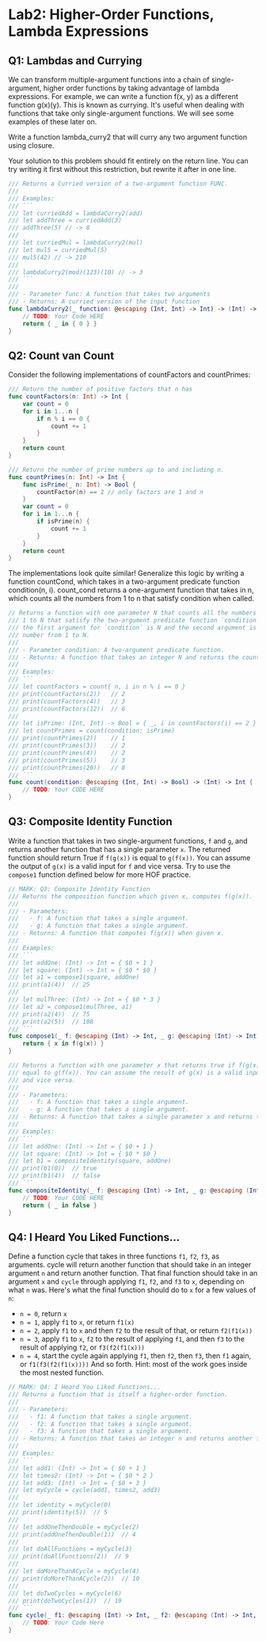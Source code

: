 # Lab2: Higher-Order Functions, Lambda Expressions

## Q1: Lambdas and Currying
We can transform multiple-argument functions into a chain of single-argument, higher order functions by taking advantage of lambda expressions. For example, we can write a function f(x, y) as a different function g(x)(y). This is known as currying. It's useful when dealing with functions that take only single-argument functions. We will see some examples of these later on.

Write a function lambda_curry2 that will curry any two argument function using closure.

Your solution to this problem should fit entirely on the return line. You can try writing it first without this restriction, but rewrite it after in one line.

```swift
/// Returns a Curried version of a two-argument function FUNC.
/// 
/// Examples:
/// ```
/// let curriedAdd = lambdaCurry2(add)
/// let addThree = curriedAdd(3)
/// addThree(5) // -> 8
///
/// let curriedMul = lambdaCurry2(mul)
/// let mul5 = curriedMul(5)
/// mul5(42) // -> 210
///
/// lambdaCurry2(mod)(123)(10) // -> 3
/// ```
///
/// - Parameter func: A function that takes two arguments
/// - Returns: A curried version of the input function
func lambdaCurry2(_ function: @escaping (Int, Int) -> Int) -> (Int) -> ( (Int) -> Int ) {
    // TODO: Your Code HERE
    return { _ in { 0 } }
}
```

## Q2: Count van Count 
Consider the following implementations of countFactors and countPrimes:
```swift
/// Return the number of positive factors that n has
func countFactors(n: Int) -> Int {
    var count = 0
    for i in 1...n {
        if n % i == 0 {
            count += 1
        }
    }
    return count
}

/// Return the number of prime numbers up to and including n.
func countPrimes(n: Int) -> Int {
    func isPrime(_ n: Int) -> Bool {
        countFactor(n) == 2 // only factors are 1 and n
    }
    var count = 0 
    for i in 1...n {
        if isPrime(n) {
            count += 1
        }
    }
    return count
}
```

The implementations look quite similar! Generalize this logic by writing a function countCond, which takes in a two-argument predicate function condition(n, i). count_cond returns a one-argument function that takes in n, which counts all the numbers from 1 to n that satisfy condition when called.


```swift
// Returns a function with one parameter N that counts all the numbers from
/// 1 to N that satisfy the two-argument predicate function `condition`, where
/// the first argument for `condition` is N and the second argument is the
/// number from 1 to N.
///
/// - Parameter condition: A two-argument predicate function.
/// - Returns: A function that takes an integer N and returns the count of numbers from 1 to N that satisfy `condition`.
///
/// Examples:
/// ```
/// let countFactors = count{ n, i in n % i == 0 }
/// print(countFactors(2))   // 2
/// print(countFactors(4))   // 3
/// print(countFactors(12))  // 6
///
/// let isPrime: (Int, Int) -> Bool = { _, i in countFactors(i) == 2 }
/// let countPrimes = count(condition: isPrime)
/// print(countPrimes(2))    // 1
/// print(countPrimes(3))    // 2
/// print(countPrimes(4))    // 2
/// print(countPrimes(5))    // 3
/// print(countPrimes(20))   // 8
/// ```
func count(condition: @escaping (Int, Int) -> Bool) -> (Int) -> Int {
    // TODO: Your CODE HERE
}
```

## Q3: Composite Identity Function
Write a function that takes in two single-argument functions, `f` and `g`, and returns another function that has a single parameter `x`. The returned function should return True if `f(g(x))` is equal to `g(f(x))`. You can assume the output of `g(x)` is a valid input for `f` and vice versa. Try to use the `compose1` function defined below for more HOF practice.

```swift
// MARK: Q3: Composite Identity Function
/// Returns the composition function which given x, computes f(g(x)).
///
/// - Parameters:
///   - f: A function that takes a single argument.
///   - g: A function that takes a single argument.
/// - Returns: A function that computes f(g(x)) when given x.
///
/// Examples:
/// ```
/// let addOne: (Int) -> Int = { $0 + 1 }
/// let square: (Int) -> Int = { $0 * $0 }
/// let a1 = compose1(square, addOne)
/// print(a1(4))  // 25
///
/// let mulThree: (Int) -> Int = { $0 * 3 }
/// let a2 = compose1(mulThree, a1)
/// print(a2(4))  // 75
/// print(a2(5))  // 108
/// ```
func compose1(_ f: @escaping (Int) -> Int, _ g: @escaping (Int) -> Int) -> ((Int) -> Int) {
    return { x in f(g(x)) }
}

/// Returns a function with one parameter x that returns true if f(g(x)) is
/// equal to g(f(x)). You can assume the result of g(x) is a valid input for f
/// and vice versa.
///
/// - Parameters:
///   - f: A function that takes a single argument.
///   - g: A function that takes a single argument.
/// - Returns: A function that takes a single parameter x and returns true if f(g(x)) equals g(f(x)).
///
/// Examples:
/// ```
/// let addOne: (Int) -> Int = { $0 + 1 }
/// let square: (Int) -> Int = { $0 * $0 }
/// let b1 = compositeIdentity(square, addOne)
/// print(b1(0))  // true
/// print(b1(4))  // false
/// ```
func compositeIdentity(_ f: @escaping (Int) -> Int, _ g: @escaping (Int) -> Int) -> ((Int) -> Bool) {
    // TODO: Your CODE HERE
    return { _ in false }
}
```

## Q4: I Heard You Liked Functions...
Define a function cycle that takes in three functions `f1`, `f2`, `f3`, as arguments. cycle will return another function that should take in an integer argument `n` and return another function. That final function should take in an argument `x` and `cycle` through applying `f1`, `f2`, and `f3` to `x`, depending on what `n` was. Here's what the final function should do to `x` for a few values of `n`:

- `n = 0`, return `x`
- `n = 1`, apply `f1` to `x`, or return `f1(x)`
- `n = 2`, apply `f1` to `x` and then `f2` to the result of that, or return `f2(f1(x))`
- `n = 3`, apply `f1` to `x`, `f2` to the result of applying `f1`, and then `f3` to the result of applying `f2`, or `f3(f2(f1(x)))`
- `n = 4`, start the cycle again applying `f1`, then `f2`, then `f3`, then `f1` again, or `f1(f3(f2(f1(x))))`
And so forth.
Hint: most of the work goes inside the most nested function.

```swift
// MARK: Q4: I Heard You Liked Functions...
/// Returns a function that is itself a higher-order function.
///
/// - Parameters:
///   - f1: A function that takes a single argument.
///   - f2: A function that takes a single argument.
///   - f3: A function that takes a single argument.
/// - Returns: A function that takes an integer n and returns another function that takes an argument x and applies f1, f2, and f3 cyclically depending on n.
///
/// Examples:
/// ```
/// let add1: (Int) -> Int = { $0 + 1 }
/// let times2: (Int) -> Int = { $0 * 2 }
/// let add3: (Int) -> Int = { $0 + 3 }
/// let myCycle = cycle(add1, times2, add3)
///
/// let identity = myCycle(0)
/// print(identity(5))  // 5
///
/// let addOneThenDouble = myCycle(2)
/// print(addOneThenDouble(1))  // 4
///
/// let doAllFunctions = myCycle(3)
/// print(doAllFunctions(2))  // 9
///
/// let doMoreThanACycle = myCycle(4)
/// print(doMoreThanACycle(2))  // 10
///
/// let doTwoCycles = myCycle(6)
/// print(doTwoCycles(1))  // 19
/// ```
func cycle(_ f1: @escaping (Int) -> Int, _ f2: @escaping (Int) -> Int, _ f3: @escaping (Int) -> Int) -> (Int) -> ((Int) -> Int) {
    // TODO: Your Code Here
}
```